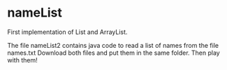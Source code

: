# nameList
First implementation of List and ArrayList.

The file nameList2 contains java code to read a list of names from the file names.txt
Download both files and put them in the same folder.  Then play with them!

